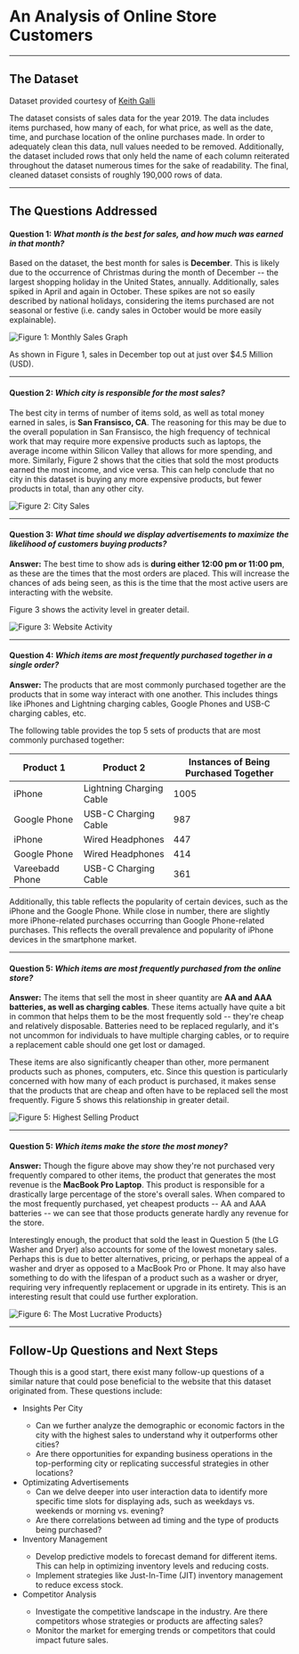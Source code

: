 # An Analysis of Online Store Customers
___

## The Dataset

Dataset provided courtesy of [Keith Galli](https://github.com/KeithGalli/Pandas-Data-Science-Tasks)

The dataset consists of sales data for the year 2019. The data includes items purchased, how many of each, for what price, as well as the date, time, and purchase location of the online purchases made. In order to adequately clean this data, null values needed to be removed. Additionally, the dataset included rows that only held the name of each column reiterated throughout the dataset numerous times for the sake of readability. The final, cleaned dataset consists of roughly 190,000 rows of data.

---

## The Questions Addressed

#### **Question 1:** *What month is the best for sales, and how much was earned in that month?*

Based on the dataset, the best month for sales is **December**. This is likely due to the occurrence of Christmas during the month of December -- the largest shopping holiday in the United States, annually. Additionally, sales spiked in April and again in October. These spikes are not so easily described by national holidays, considering the items purchased are not seasonal or festive (i.e. candy sales in October would be more easily explainable).

![Figure 1: Monthly Sales Graph]('/Results/Q1.png')

As shown in Figure 1, sales in December top out at just over $4.5 Million (USD). 

---

#### **Question 2:** *Which city is responsible for the most sales?*

The best city in terms of number of items sold, as well as total money earned in sales, is **San Fransisco, CA**. The reasoning for this may be due to the overall population in San Fransisco, the high frequency of technical work that may require more expensive products such as laptops, the average income within Silicon Valley that allows for more spending, and more. Similarly, Figure 2 shows that the cities that sold the most products earned the most income, and vice versa. This can help conclude that no city in this dataset is buying any more expensive products, but fewer products in total, than any other city.

![Figure 2: City Sales]('Pandas-Data-Science-Tasks/Results/Q2.png')

---

#### **Question 3:** *What time should we display advertisements to maximize the likelihood of customers buying products?*

**Answer:** The best time to show ads is **during either 12:00 pm or 11:00 pm**, as these are the times that the most orders are placed. This will increase the chances of ads being seen, as this is the time that the most active users are interacting with the website.

Figure 3 shows the activity level in greater detail.

![Figure 3: Website Activity]('Pandas-Data-Science-Tasks/Results/Q3.png')

---

#### **Question 4:** *Which items are most frequently purchased together in a single order?*

**Answer:** The products that are most commonly purchased together are the products that in some way interact with one another. This includes things like iPhones and Lightning charging cables, Google Phones and USB-C charging cables, etc.

The following table provides the top 5 sets of products that are most commonly purchased together:

| Product 1 | Product 2 | Instances of Being Purchased Together |
| --- | --- | --- |
| iPhone | Lightning Charging Cable | 1005 |
| Google Phone | USB-C Charging Cable | 987 |
| iPhone | Wired Headphones | 447 |
| Google Phone | Wired Headphones | 414 |
| Vareebadd Phone | USB-C Charging Cable | 361 |

Additionally, this table reflects the popularity of certain devices, such as the iPhone and the Google Phone. While close in number, there are slightly more iPhone-related purchases occurring than Google Phone-related purchases. This reflects the overall prevalence and popularity of iPhone devices in the smartphone market.

---

#### **Question 5:** *Which items are most frequently purchased from the online store?*

**Answer:** The items that sell the most in sheer quantity are **AA and AAA batteries, as well as charging cables**. These items actually have quite a bit in common that helps them to be the most frequently sold -- they're cheap and relatively disposable. Batteries need to be replaced regularly, and it's not uncommon for individuals to have multiple charging cables, or to require a replacement cable should one get lost or damaged. 

These items are also significantly cheaper than other, more permanent products such as phones, computers, etc. Since this question is particularly concerned with how many of each product is purchased, it makes sense that the products that are cheap and often have to be replaced sell the most frequently. Figure 5 shows this relationship in greater detail.

![Figure 5: Highest Selling Product]('Pandas-Data-Science-Tasks/Results/Q5.png')

---

#### **Question 5:** *Which items make the store the most money?*

**Answer:** Though the figure above may show they're not purchased very frequently compared to other items, the product that generates the most revenue is the **MacBook Pro Laptop**. This product is responsible for a drastically large percentage of the store's overall sales. When compared to the most frequently purchased, yet cheapest products -- AA and AAA batteries -- we can see that those products generate hardly any revenue for the store.

Interestingly enough, the product that sold the least in Question 5 (the LG Washer and Dryer) also accounts for some of the lowest monetary sales. Perhaps this is due to better alternatives, pricing, or perhaps the appeal of a washer and dryer as opposed to a MacBook Pro or Phone. It may also have something to do with the lifespan of a product such as a washer or dryer, requiring very infrequently replacement or upgrade in its entirety. This is an interesting result that could use further exploration.

![Figure 6: The Most Lucrative Products}]('Pandas-Data-Science-Tasks/Results/Q6.png')

---

## Follow-Up Questions and Next Steps

Though this is a good start, there exist many follow-up questions of a similar nature that could pose beneficial to the website that this dataset originated from. These questions include:

<ul>
  <li>Insights Per City</li>
    <ul>
      <li> Can we further analyze the demographic or economic factors in the city with the highest sales to understand why it outperforms other cities?</li>
      <li> Are there opportunities for expanding business operations in the top-performing city or replicating successful strategies in other locations?</li>
    </ul>
    
  <li>Optimizating Advertisements
    <ul>
      <li>Can we delve deeper into user interaction data to identify more specific time slots for displaying ads, such as weekdays vs. weekends or morning vs. evening?</li>
      <li>Are there correlations between ad timing and the type of products being purchased?</li>
    </ul>
  </li>
    
  <li>Inventory Management</li>
    <ul>
      <li>Develop predictive models to forecast demand for different items. This can help in optimizing inventory levels and reducing costs.</li>
      <li>Implement strategies like Just-In-Time (JIT) inventory management to reduce excess stock.</li>
    </ul>
      
  <li>Competitor Analysis</li>
      <ul>
          <li>Investigate the competitive landscape in the industry. Are there competitors whose strategies or products are affecting sales?</li>
          <li>Monitor the market for emerging trends or competitors that could impact future sales.</li>
    </ul>
</ul> 



    


